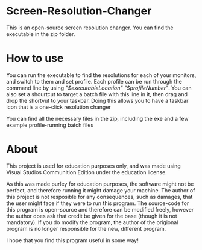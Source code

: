 # Screen-Resolution-Changer

This is an open-source screen resolution changer.  You can find the executable in the zip folder.

# How to use
You can run the executable to find the resolutions for each of your monitors, and switch to them and set profile.  Each profile can be run through the command line by using *"$executableLocation" "$profileNumber"*.  You can also set a shourtcut to target a batch file with this line in it, then drag and drop the shortvut to your taskbar.  Doing this allows you to have a taskbar icon that is a one-click resolution changer

You can find all the necessary files in the zip, including the exe and a few example profile-running batch files

# About
This project is used for education purposes only, and was made using Visual Studios Communition Edition under the education license.

As this was made purley for education purposes, the software might not be perfect, and therefore running it might damage your machine.
The author of this project is not resposible for any consequences, such as damages, that the user might face if they were to run this program.
The source-code for this program is open-source and therefore can be modified freely, however the author does ask that credit be given for the base (though it is not mandatory).
If you do modify the program, the author of the origional program is no longer responsible for the new, different program.

I hope that you find this program useful in some way!

